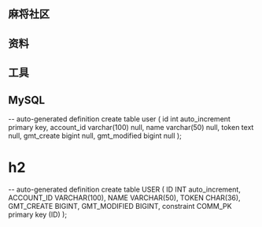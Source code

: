 ## 麻将社区

## 资料

## 工具

## MySQL

-- auto-generated definition
create table user
(
    id           int auto_increment
        primary key,
    account_id   varchar(100) null,
    name         varchar(50)  null,
    token        text         null,
    gmt_create   bigint       null,
    gmt_modified bigint       null
);

# h2
-- auto-generated definition
create table USER
(
    ID           INT auto_increment,
    ACCOUNT_ID   VARCHAR(100),
    NAME         VARCHAR(50),
    TOKEN        CHAR(36),
    GMT_CREATE   BIGINT,
    GMT_MODIFIED BIGINT,
    constraint COMM_PK
        primary key (ID)
);


